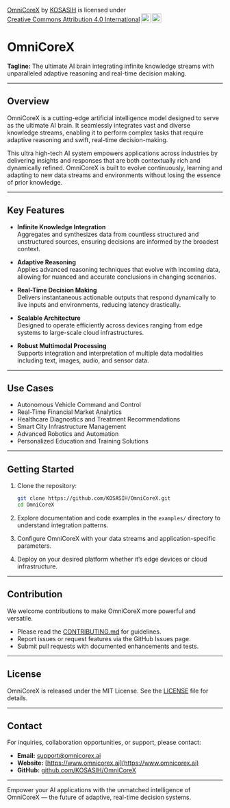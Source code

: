<p xmlns:cc="http://creativecommons.org/ns#" xmlns:dct="http://purl.org/dc/terms/"><a property="dct:title" rel="cc:attributionURL" href="https://github.com/KOSASIH/OmniCoreX">OmniCoreX</a> by <a rel="cc:attributionURL dct:creator" property="cc:attributionName" href="https://www.linkedin.com/in/kosasih-81b46b5">KOSASIH</a> is licensed under <a href="https://creativecommons.org/licenses/by/4.0/?ref=chooser-v1" target="_blank" rel="license noopener noreferrer" style="display:inline-block;">Creative Commons Attribution 4.0 International<img style="height:22px!important;margin-left:3px;vertical-align:text-bottom;" src="https://mirrors.creativecommons.org/presskit/icons/cc.svg?ref=chooser-v1" alt=""><img style="height:22px!important;margin-left:3px;vertical-align:text-bottom;" src="https://mirrors.creativecommons.org/presskit/icons/by.svg?ref=chooser-v1" alt=""></a></p>

# OmniCoreX

**Tagline:** The ultimate AI brain integrating infinite knowledge streams with unparalleled adaptive reasoning and real-time decision making.

---

## Overview

OmniCoreX is a cutting-edge artificial intelligence model designed to serve as the ultimate AI brain. It seamlessly integrates vast and diverse knowledge streams, enabling it to perform complex tasks that require adaptive reasoning and swift, real-time decision-making.

This ultra high-tech AI system empowers applications across industries by delivering insights and responses that are both contextually rich and dynamically refined. OmniCoreX is built to evolve continuously, learning and adapting to new data streams and environments without losing the essence of prior knowledge.

---

## Key Features

- **Infinite Knowledge Integration**  
  Aggregates and synthesizes data from countless structured and unstructured sources, ensuring decisions are informed by the broadest context.

- **Adaptive Reasoning**  
  Applies advanced reasoning techniques that evolve with incoming data, allowing for nuanced and accurate conclusions in changing scenarios.

- **Real-Time Decision Making**  
  Delivers instantaneous actionable outputs that respond dynamically to live inputs and environments, reducing latency drastically.

- **Scalable Architecture**  
  Designed to operate efficiently across devices ranging from edge systems to large-scale cloud infrastructures.

- **Robust Multimodal Processing**  
  Supports integration and interpretation of multiple data modalities including text, images, audio, and sensor data.

---

## Use Cases

- Autonomous Vehicle Command and Control  
- Real-Time Financial Market Analytics  
- Healthcare Diagnostics and Treatment Recommendations  
- Smart City Infrastructure Management  
- Advanced Robotics and Automation  
- Personalized Education and Training Solutions

---

## Getting Started

1. Clone the repository:
    ```bash
    git clone https://github.com/KOSASIH/OmniCoreX.git
    cd OmniCoreX
    ```

2. Explore documentation and code examples in the `examples/` directory to understand integration patterns.

3. Configure OmniCoreX with your data streams and application-specific parameters.

4. Deploy on your desired platform whether it’s edge devices or cloud infrastructure.

---

## Contribution

We welcome contributions to make OmniCoreX more powerful and versatile.

- Please read the [CONTRIBUTING.md](CONTRIBUTING.md) for guidelines.
- Report issues or request features via the GitHub Issues page.
- Submit pull requests with documented enhancements and tests.

---

## License

OmniCoreX is released under the MIT License. See the [LICENSE](LICENSE) file for details.

---

## Contact

For inquiries, collaboration opportunities, or support, please contact:

- **Email:** support@omnicorex.ai  
- **Website:** [https://www.omnicorex.ai](https://www.omnicorex.ai)  
- **GitHub:** [github.com/KOSASIH/OmniCoreX](https://github.com/KOSASIH/OmniCoreX)

---

Empower your AI applications with the unmatched intelligence of OmniCoreX — the future of adaptive, real-time decision systems.
